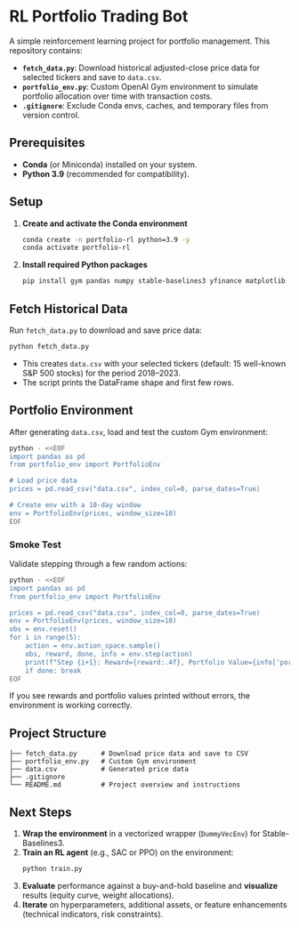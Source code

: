 # RL Portfolio Trading Bot

A simple reinforcement learning project for portfolio management. This repository contains:

- **`fetch_data.py`**: Download historical adjusted-close price data for selected tickers and save to `data.csv`.
- **`portfolio_env.py`**: Custom OpenAI Gym environment to simulate portfolio allocation over time with transaction costs.
- **`.gitignore`**: Exclude Conda envs, caches, and temporary files from version control.

## Prerequisites

- **Conda** (or Miniconda) installed on your system.
- **Python 3.9** (recommended for compatibility).

## Setup

1. **Create and activate the Conda environment**
   ```bash
   conda create -n portfolio-rl python=3.9 -y
   conda activate portfolio-rl
   ```

2. **Install required Python packages**
   ```bash
   pip install gym pandas numpy stable-baselines3 yfinance matplotlib
   ```

## Fetch Historical Data

Run `fetch_data.py` to download and save price data:

```bash
python fetch_data.py
```

- This creates `data.csv` with your selected tickers (default: 15 well-known S&P 500 stocks) for the period 2018–2023.
- The script prints the DataFrame shape and first few rows.

## Portfolio Environment

After generating `data.csv`, load and test the custom Gym environment:

```bash
python - <<EOF
import pandas as pd
from portfolio_env import PortfolioEnv

# Load price data
prices = pd.read_csv("data.csv", index_col=0, parse_dates=True)

# Create env with a 10-day window
env = PortfolioEnv(prices, window_size=10)
EOF
```

### Smoke Test

Validate stepping through a few random actions:

```bash
python - <<EOF
import pandas as pd
from portfolio_env import PortfolioEnv

prices = pd.read_csv("data.csv", index_col=0, parse_dates=True)
env = PortfolioEnv(prices, window_size=10)
obs = env.reset()
for i in range(5):
    action = env.action_space.sample()
    obs, reward, done, info = env.step(action)
    print(f"Step {i+1}: Reward={reward:.4f}, Portfolio Value={info['portfolio_value']:.4f}")
    if done: break
EOF
```

If you see rewards and portfolio values printed without errors, the environment is working correctly.

## Project Structure

```text
├── fetch_data.py      # Download price data and save to CSV
├── portfolio_env.py   # Custom Gym environment
├── data.csv           # Generated price data
├── .gitignore
└── README.md          # Project overview and instructions
```

## Next Steps

1. **Wrap the environment** in a vectorized wrapper (`DummyVecEnv`) for Stable-Baselines3.
2. **Train an RL agent** (e.g., SAC or PPO) on the environment:
   ```bash
   python train.py
   ```
3. **Evaluate** performance against a buy-and-hold baseline and **visualize** results (equity curve, weight allocations).
4. **Iterate** on hyperparameters, additional assets, or feature enhancements (technical indicators, risk constraints).
